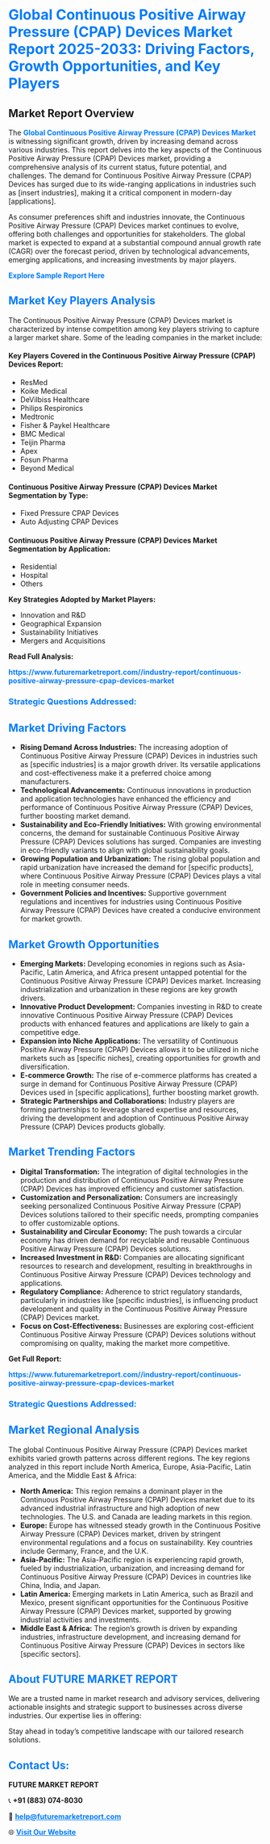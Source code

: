 <h1 style="color: #007BFF;">Global Continuous Positive Airway Pressure (CPAP) Devices Market Report 2025-2033: Driving Factors, Growth Opportunities, and Key Players</h1>

<section id="overview">
<h2>Market Report Overview</h2>
<p>The <a href="https://www.futuremarketreport.com//industry-report/continuous-positive-airway-pressure-cpap-devices-market" style="color: #007BFF; text-decoration: none;"><strong>Global Continuous Positive Airway Pressure (CPAP) Devices Market</strong></a> is witnessing significant growth, driven by increasing demand across various industries. This report delves into the key aspects of the Continuous Positive Airway Pressure (CPAP) Devices market, providing a comprehensive analysis of its current status, future potential, and challenges. The demand for Continuous Positive Airway Pressure (CPAP) Devices has surged due to its wide-ranging applications in industries such as [insert industries], making it a critical component in modern-day [applications].</p>
<p>As consumer preferences shift and industries innovate, the Continuous Positive Airway Pressure (CPAP) Devices market continues to evolve, offering both challenges and opportunities for stakeholders. The global market is expected to expand at a substantial compound annual growth rate (CAGR) over the forecast period, driven by technological advancements, emerging applications, and increasing investments by major players.</p>
</section>

<section id="overview">
<p><a href="https://www.futuremarketreport.com//request-sample/reportId=77036" style="color: #007BFF; text-decoration: none;"><strong>Explore Sample Report Here</strong></a></p>
</section>

<section id="key-players">
<h2 style="color: #007BFF;">Market Key Players Analysis</h2>
<p>The Continuous Positive Airway Pressure (CPAP) Devices market is characterized by intense competition among key players striving to capture a larger market share. Some of the leading companies in the market include:</p>
<h4>Key Players Covered in the Continuous Positive Airway Pressure (CPAP) Devices Report:</h4>
<ul><li>ResMed</li><li>Koike Medical</li><li>DeVilbiss Healthcare</li><li>Philips Respironics</li><li>Medtronic</li><li>Fisher &amp; Paykel Healthcare</li><li>BMC Medical</li><li>Teijin Pharma</li><li>Apex</li><li>Fosun Pharma</li><li>Beyond Medical</li></ul>
<h4>Continuous Positive Airway Pressure (CPAP) Devices Market Segmentation by Type:</h4>
<ul><li>Fixed Pressure CPAP Devices</li><li>Auto Adjusting CPAP Devices</li></ul>

<h4>Continuous Positive Airway Pressure (CPAP) Devices Market Segmentation by Application:</h4>
<ul><li>Residential</li><li>Hospital</li><li>Others</li></ul>
<p><strong>Key Strategies Adopted by Market Players:</strong></p>
<ul>
<li>Innovation and R&D</li>
<li>Geographical Expansion</li>
<li>Sustainability Initiatives</li>
<li>Mergers and Acquisitions</li>
</ul>
</section>

<section>
<p><strong>Read Full Analysis: </strong></p><a href="https://www.futuremarketreport.com//industry-report/continuous-positive-airway-pressure-cpap-devices-market" style="color: #007BFF; text-decoration: none;"><strong>https://www.futuremarketreport.com//industry-report/continuous-positive-airway-pressure-cpap-devices-market</strong></a>
<h3 style="color: #007BFF;">Strategic Questions Addressed:</h3>
</section>

<section id="driving-factors">
<h2 style="color: #007BFF;">Market Driving Factors</h2>
<ul>
<li><strong>Rising Demand Across Industries:</strong> The increasing adoption of Continuous Positive Airway Pressure (CPAP) Devices in industries such as [specific industries] is a major growth driver. Its versatile applications and cost-effectiveness make it a preferred choice among manufacturers.</li>
<li><strong>Technological Advancements:</strong> Continuous innovations in production and application technologies have enhanced the efficiency and performance of Continuous Positive Airway Pressure (CPAP) Devices, further boosting market demand.</li>
<li><strong>Sustainability and Eco-Friendly Initiatives:</strong> With growing environmental concerns, the demand for sustainable Continuous Positive Airway Pressure (CPAP) Devices solutions has surged. Companies are investing in eco-friendly variants to align with global sustainability goals.</li>
<li><strong>Growing Population and Urbanization:</strong> The rising global population and rapid urbanization have increased the demand for [specific products], where Continuous Positive Airway Pressure (CPAP) Devices plays a vital role in meeting consumer needs.</li>
<li><strong>Government Policies and Incentives:</strong> Supportive government regulations and incentives for industries using Continuous Positive Airway Pressure (CPAP) Devices have created a conducive environment for market growth.</li>
</ul>
</section>

<section id="growth-opportunities">
<h2 style="color: #007BFF;">Market Growth Opportunities</h2>
<ul>
<li><strong>Emerging Markets:</strong> Developing economies in regions such as Asia-Pacific, Latin America, and Africa present untapped potential for the Continuous Positive Airway Pressure (CPAP) Devices market. Increasing industrialization and urbanization in these regions are key growth drivers.</li>
<li><strong>Innovative Product Development:</strong> Companies investing in R&D to create innovative Continuous Positive Airway Pressure (CPAP) Devices products with enhanced features and applications are likely to gain a competitive edge.</li>
<li><strong>Expansion into Niche Applications:</strong> The versatility of Continuous Positive Airway Pressure (CPAP) Devices allows it to be utilized in niche markets such as [specific niches], creating opportunities for growth and diversification.</li>
<li><strong>E-commerce Growth:</strong> The rise of e-commerce platforms has created a surge in demand for Continuous Positive Airway Pressure (CPAP) Devices used in [specific applications], further boosting market growth.</li>
<li><strong>Strategic Partnerships and Collaborations:</strong> Industry players are forming partnerships to leverage shared expertise and resources, driving the development and adoption of Continuous Positive Airway Pressure (CPAP) Devices products globally.</li>
</ul>
</section>

<section id="trending-factors">
<h2 style="color: #007BFF;">Market Trending Factors</h2>
<ul>
<li><strong>Digital Transformation:</strong> The integration of digital technologies in the production and distribution of Continuous Positive Airway Pressure (CPAP) Devices has improved efficiency and customer satisfaction.</li>
<li><strong>Customization and Personalization:</strong> Consumers are increasingly seeking personalized Continuous Positive Airway Pressure (CPAP) Devices solutions tailored to their specific needs, prompting companies to offer customizable options.</li>
<li><strong>Sustainability and Circular Economy:</strong> The push towards a circular economy has driven demand for recyclable and reusable Continuous Positive Airway Pressure (CPAP) Devices solutions.</li>
<li><strong>Increased Investment in R&D:</strong> Companies are allocating significant resources to research and development, resulting in breakthroughs in Continuous Positive Airway Pressure (CPAP) Devices technology and applications.</li>
<li><strong>Regulatory Compliance:</strong> Adherence to strict regulatory standards, particularly in industries like [specific industries], is influencing product development and quality in the Continuous Positive Airway Pressure (CPAP) Devices market.</li>
<li><strong>Focus on Cost-Effectiveness:</strong> Businesses are exploring cost-efficient Continuous Positive Airway Pressure (CPAP) Devices solutions without compromising on quality, making the market more competitive.</li>
</ul>
</section>

<section>
<p><strong>Get Full Report: </strong></p><a href="https://www.futuremarketreport.com//industry-report/continuous-positive-airway-pressure-cpap-devices-market" style="color: #007BFF; text-decoration: none;"><strong>https://www.futuremarketreport.com//industry-report/continuous-positive-airway-pressure-cpap-devices-market</strong></a>
<h3 style="color: #007BFF;">Strategic Questions Addressed:</h3>
</section>


<section id="regional-analysis">
<h2 style="color: #007BFF;">Market Regional Analysis</h2>
<p>The global Continuous Positive Airway Pressure (CPAP) Devices market exhibits varied growth patterns across different regions. The key regions analyzed in this report include North America, Europe, Asia-Pacific, Latin America, and the Middle East & Africa:</p>
<ul>
<li><strong>North America:</strong> This region remains a dominant player in the Continuous Positive Airway Pressure (CPAP) Devices market due to its advanced industrial infrastructure and high adoption of new technologies. The U.S. and Canada are leading markets in this region.</li>
<li><strong>Europe:</strong> Europe has witnessed steady growth in the Continuous Positive Airway Pressure (CPAP) Devices market, driven by stringent environmental regulations and a focus on sustainability. Key countries include Germany, France, and the U.K.</li>
<li><strong>Asia-Pacific:</strong> The Asia-Pacific region is experiencing rapid growth, fueled by industrialization, urbanization, and increasing demand for Continuous Positive Airway Pressure (CPAP) Devices in countries like China, India, and Japan.</li>
<li><strong>Latin America:</strong> Emerging markets in Latin America, such as Brazil and Mexico, present significant opportunities for the Continuous Positive Airway Pressure (CPAP) Devices market, supported by growing industrial activities and investments.</li>
<li><strong>Middle East & Africa:</strong> The region’s growth is driven by expanding industries, infrastructure development, and increasing demand for Continuous Positive Airway Pressure (CPAP) Devices in sectors like [specific sectors].</li>
</ul>
</section>

<footer>
<h2 style="color: #007BFF;">About FUTURE MARKET REPORT</h2>
<p>We are a trusted name in market research and advisory services, delivering actionable insights and strategic support to businesses across diverse industries. Our expertise lies in offering:</p>

<p>Stay ahead in today’s competitive landscape with our tailored research solutions.</p>

<h2 style="color: #007BFF;">Contact Us:</h2>
<p><strong>FUTURE MARKET REPORT</strong></p>
<p>📞 <strong>+91 (883) 074-8030</strong></p>
<p>📧 <strong><a href="mailto:help@futuremarketreport.com" style="color: #007BFF;">help@futuremarketreport.com</a></strong></p>
<p>🌐 <strong><a href="https://www.futuremarketreport.com/" style="color: #007BFF;">Visit Our Website</a></strong></p>
</footer>